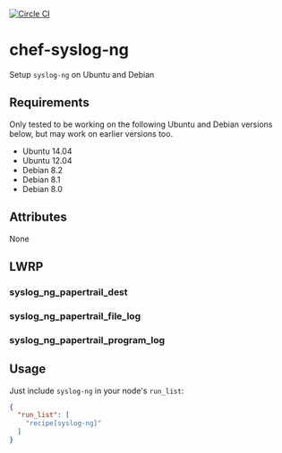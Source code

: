 [![Circle CI](https://circleci.com/gh/Soliah/chef-syslog-ng.svg?style=svg)](https://circleci.com/gh/Soliah/chef-syslog-ng)

# chef-syslog-ng

Setup `syslog-ng` on Ubuntu and Debian

## Requirements

Only tested to be working on the following Ubuntu and Debian versions below, but may work on earlier versions too.

- Ubuntu 14.04
- Ubuntu 12.04
- Debian 8.2
- Debian 8.1
- Debian 8.0

## Attributes

None

## LWRP

### syslog_ng_papertrail_dest

### syslog_ng_papertrail_file_log

### syslog_ng_papertrail_program_log

## Usage

Just include `syslog-ng` in your node's `run_list`:

```json
{
  "run_list": [
    "recipe[syslog-ng]"
  ]
}
```
